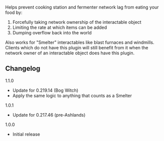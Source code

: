 Helps prevent cooking station and fermenter network lag from eating your food by:
1. Forcefully taking network ownership of the interactable object
2. Limiting the rate at which items can be added
3. Dumping overflow back into the world

Also works for "Smelter" interactables like blast furnaces and windmills. Clients which do not have this plugin will still benefit from it when the network owner of an interactable object does have this plugin.

## Changelog

1.1.0

- Update for 0.219.14 (Bog Witch)
- Apply the same logic to anything that counts as a Smelter

1.0.1

- Update for 0.217.46 (pre-Ashlands)

1.0.0

- Initial release
